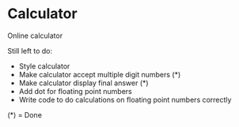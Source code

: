 # Calculator
Online calculator

Still left to do:

- Style calculator
- Make calculator accept multiple digit numbers (*)
- Make calculator display final answer (*)
- Add dot for floating point numbers
- Write code to do calculations on floating point numbers correctly

(*) = Done